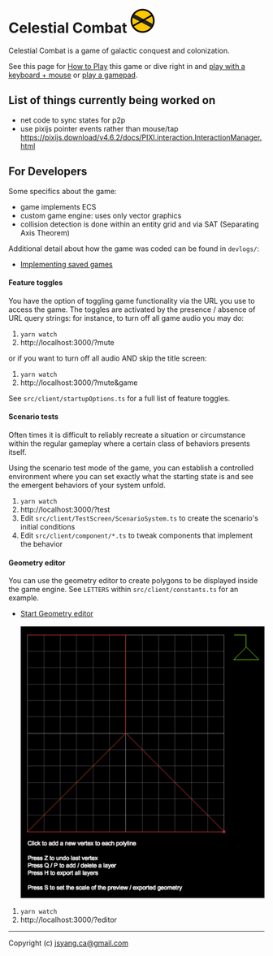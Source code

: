 # Celestial Combat ![](favicon.png)

Celestial Combat is a game of galactic conquest and colonization. 

See this page for [How to Play](http://jsyang.ca/celestial/how-to-play) this game or
dive right in and [play with a keyboard + mouse](http://jsyang.ca/celestial) or
[play a gamepad](http://jsyang.ca/celestial?gamepad).

## List of things currently being worked on 

- net code to sync states for p2p
- use pixijs pointer events rather than mouse/tap
https://pixijs.download/v4.6.2/docs/PIXI.interaction.InteractionManager.html

## For Developers

Some specifics about the game:
- game implements ECS
- custom game engine: uses only vector graphics
- collision detection is done within an entity grid and via SAT (Separating Axis Theorem)

Additional detail about how the game was coded can be found in `devlogs/`:
- [Implementing saved games](saved-games.md)

#### Feature toggles

You have the option of toggling game functionality via the URL you use to access the game.
The toggles are activated by the presence / absence of URL query strings: for instance,
to turn off all game audio you may do:
 
1. `yarn watch`
1. http://localhost:3000/?mute

or if you want to turn off all audio AND skip the title screen:

1. `yarn watch`
1. http://localhost:3000/?mute&game

See `src/client/startupOptions.ts` for a full list of feature toggles.

#### Scenario tests

Often times it is difficult to reliably recreate a situation or circumstance
within the regular gameplay where a certain class of behaviors presents itself.

Using the scenario test mode of the game, you can establish a controlled environment 
where you can set exactly what the starting state is and see the emergent behaviors of
your system unfold.

1. `yarn watch`
2. http://localhost:3000/?test
3. Edit `src/client/TestScreen/ScenarioSystem.ts` to create the scenario's initial conditions
4. Edit `src/client/component/*.ts` to tweak components that implement the behavior 

#### Geometry editor

You can use the geometry editor to create polygons to be displayed inside the game engine.
See `LETTERS` within `src/client/constants.ts` for an example. 

- [Start Geometry editor](http://jsyang.ca/celestial?editor)<br><br><img src="how-to-play/editor.png">

1. `yarn watch`
2. http://localhost:3000/?editor

---

Copyright (c) jsyang.ca@gmail.com